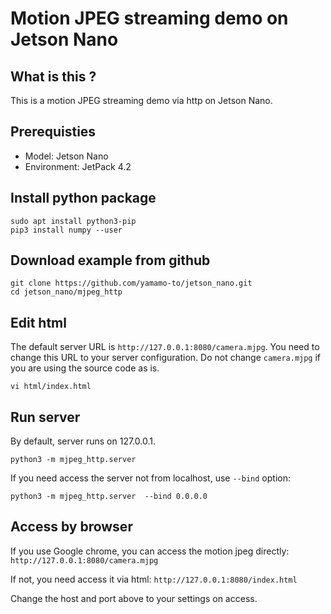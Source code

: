 # Motion JPEG streaming demo on Jetson Nano

## What is this ?

This is a motion JPEG streaming demo via http on Jetson Nano.

## Prerequisties

- Model: Jetson Nano
- Environment: JetPack 4.2

## Install python package

```bash:terminal
sudo apt install python3-pip
pip3 install numpy --user
```

## Download example from github

```bash:terminal
git clone https://github.com/yamamo-to/jetson_nano.git
cd jetson_nano/mjpeg_http
```

## Edit html

The default server URL is `http://127.0.0.1:8080/camera.mjpg`.
You need to change this URL to your server configuration.
Do not change `camera.mjpg` if you are using the source code as is.

```bash:terminal
vi html/index.html
```

## Run server

By default, server runs on 127.0.0.1. 

```bash:terminal
python3 -m mjpeg_http.server
```

If you need access the server not from localhost, use `--bind` option:
 ```bash:terminal
python3 -m mjpeg_http.server  --bind 0.0.0.0
```

## Access by browser

If you use Google chrome, you can access the motion jpeg directly:
`http://127.0.0.1:8080/camera.mjpg`

If not, you need access it via html:
`http://127.0.0.1:8080/index.html`

Change the host and port above to your settings on access.
